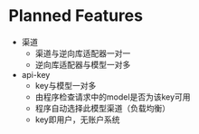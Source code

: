 # Planned Features

- 渠道
    - 渠道与逆向库适配器一对一
    - 逆向库适配器与模型一对多
- api-key
    - key与模型一对多
    - 由程序检查请求中的model是否为该key可用
    - 程序自动选择此模型渠道（负载均衡）
    - key即用户，无账户系统